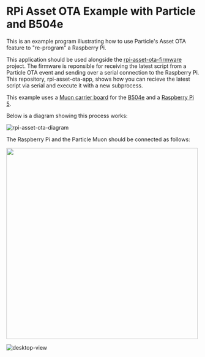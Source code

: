 # RPi Asset OTA Example with Particle and B504e
This is an example program illustrating how to use Particle's Asset OTA feature to "re-program" a Raspberry Pi. 

This application should be used alongside the [rpi-asset-ota-firmware](https://github.com/epietrowicz/rpi-asset-ota-firmware) project. The firmware is reponsible for receiving the latest script from a Particle OTA event and sending over a serial connection to the Raspberry Pi. This repository, rpi-asset-ota-app, shows how you can recieve the latest script via serial and execute it with a new subprocess.

This example uses a [Muon carrier board](https://store.particle.io/products/particle-muon-carrier-development-board?_pos=1&_sid=c8d3de25d&_ss=r) for the [B504e](https://store.particle.io/products/b-series-lte-cat-1-3g-noram-ethersim-x1?_pos=1&_sid=b0de3c689&_ss=r) and a [Raspberry Pi 5](https://www.raspberrypi.com/products/raspberry-pi-5/).

Below is a diagram showing this process works:

![rpi-asset-ota-diagram](https://github.com/user-attachments/assets/65ecf8e3-7ea1-493b-919f-85a5910c9769)


The Raspberry Pi and the Particle Muon should be connected as follows:

<img src="https://github.com/user-attachments/assets/8b46c27e-9e6d-487e-965b-40677b43f612" height=500 />

![desktop-view](https://github.com/user-attachments/assets/c351ec95-7e5c-46bd-82fd-92f03a9dd7de)
